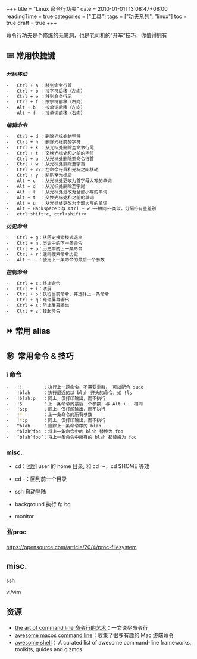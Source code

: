 +++
title = "Linux 命令行功夫"
date = 2010-01-01T13:08:47+08:00
readingTime = true
categories = ["工具"]
tags = ["功夫系列", "linux"]
toc = true
draft = true
+++

命令行功夫是个修炼的无底洞，也是老司机的“开车”技巧，你值得拥有

<!--more-->

## ⌨️ 常用快捷键

**_光标移动_**

```bash
-   Ctrl + a ：移到命令行首
-   Ctrl + b ：按字符后移（左向）
-   Ctrl + e ：移到命令行尾
-   Ctrl + f ：按字符前移（右向）
-   Alt + b  ：按单词后移（左向）
-   Alt + f  ：按单词前移（右向）
```

**_编辑命令_**

```bash
-   Ctrl + d ：删除光标处的字符
-   Ctrl + h ：删除光标前的字符
-   Ctrl + k ：从光标处删除至命令行尾
-   Ctrl + t ：交换光标处和之前的字符
-   Ctrl + u ：从光标处删除至命令行首
-   Ctrl + w ：从光标处删除至字首
-   Ctrl + xx：在命令行首和光标之间移动
-   Ctrl + y ：粘贴至光标后
-   Alt + c  ：从光标处更改为首字母大写的单词
-   Alt + d  ：从光标处删除至字尾
-   Alt + l  ：从光标处更改为全部小写的单词
-   Alt + t  ：交换光标处和之前的单词
-   Alt + u  ：从光标处更改为全部大写的单词
-   Alt + Backspace：与 Ctrl + w ~~相同~~类似，分隔符有些差别
-   ctrl+shift+c, ctrl+shift+v
```

**_历史命令_**

```bash
-   Ctrl + g：从历史搜索模式退出
-   Ctrl + n：历史中的下一条命令
-   Ctrl + p：历史中的上一条命令
-   Ctrl + r：逆向搜索命令历史
-   Alt + . ：使用上一条命令的最后一个参数
```

**_控制命令_**

```bash
-   Ctrl + c：终止命令
-   Ctrl + l：清屏
-   Ctrl + o：执行当前命令，并选择上一条命令
-   Ctrl + q：允许屏幕输出
-   Ctrl + s：阻止屏幕输出
-   Ctrl + z：挂起命令
```

## ⏩ 常用 alias

## ㊙ ️ 常用命令 & 技巧

### ❕ 命令

```bash
-   !!        ：执行上一题命令，不需要重敲， 可以配合 sudo
-   !blah     ：执行最近的以 blah 开头的命令，如 !ls
-   !blah:p   ：同上，仅打印输出，而不执行
-   !$        ：上一条命令的最后一个参数，与 Alt + . 相同
-   !$:p      ：同上，仅打印输出，而不执行
-   !*        ：上一条命令的所有参数
-   !*:p      ：同上，仅打印输出，而不执行
-   ^blah     ：删除上一条命令中的 blah
-   ^blah^foo ：将上一条命令中的 blah 替换为 foo
-   ^blah^foo^：将上一条命令中所有的 blah 都替换为 foo
```

### misc.

-   cd：回到 user 的 home 目录, 和 cd ～，cd \$HOME 等效

-   cd -：回到前一个目录

-   ssh 自动登陆

-   background 执行 fg bg

-   monitor

### 🗄️/proc

https://opensource.com/article/20/4/proc-filesystem

## misc.

ssh

vi/vim

## 资源

-   [the art of command line 命令行的艺术](https://github.com/jlevy/the-art-of-command-line/blob/master/README-zh.md)：一文说尽命令行
-   [awesome macos command line](https://github.com/nusr/awesome-macos-command-line-zh)：收集了很多有趣的 Mac 终端命令
-   [awesome shell](https://unix-shell.zeef.com/caleb.xu)：
    A curated list of awesome command-line frameworks, toolkits, guides and gizmos
